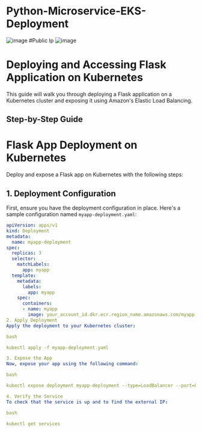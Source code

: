 # Python-Microservice-EKS-Deployment
![image](https://github.com/jithsg/Python-Microservice-EKS-Deployment/assets/135303624/d6ff78c4-0617-4141-8ff1-7d6dc025b99d)
#Public Ip
![image](https://github.com/jithsg/Python-Microservice-EKS-Deployment/assets/135303624/952e6f3f-2d65-4cb0-b739-e1b2a0c9347c)


# Deploying and Accessing Flask Application on Kubernetes

This guide will walk you through deploying a Flask application on a Kubernetes cluster and exposing it using Amazon's Elastic Load Balancing.

## Step-by-Step Guide

# Flask App Deployment on Kubernetes

Deploy and expose a Flask app on Kubernetes with the following steps:

## 1. Deployment Configuration
First, ensure you have the deployment configuration in place. Here's a sample configuration named `myapp-deployment.yaml`:

```yaml
apiVersion: apps/v1
kind: Deployment
metadata:
  name: myapp-deployment
spec:
  replicas: 3
  selector:
    matchLabels:
      app: myapp
  template:
    metadata:
      labels:
        app: myapp
    spec:
      containers:
      - name: myapp
        image: your_account_id.dkr.ecr.region_name.amazonaws.com/myapp:latest
2. Apply Deployment
Apply the deployment to your Kubernetes cluster:

bash

kubectl apply -f myapp-deployment.yaml

3. Expose the App
Now, expose your app using the following command:

bash

kubectl expose deployment myapp-deployment --type=LoadBalancer --port=80 --target-port=port_your_app_runs_on

4. Verify the Service
To check that the service is up and to find the external IP:

bash

kubectl get services


